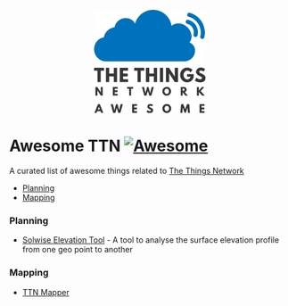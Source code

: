 <p align="center">
  <img src="logo.png" alt="Awesome TTN" width="200" />
</p>

# Awesome TTN [![Awesome](https://awesome.re/badge.svg)](https://awesome.re)
A curated list of awesome things related to [The Things Network](https://www.thethingsnetwork.org/)

- [Planning](#planning)
- [Mapping](#mapping)

### Planning
- [Solwise Elevation Tool](https://www.solwise.co.uk/wireless-elevationtool.html) - A tool to analyse the surface elevation profile from one geo point to another

### Mapping
- [TTN Mapper](https://ttnmapper.org/)
